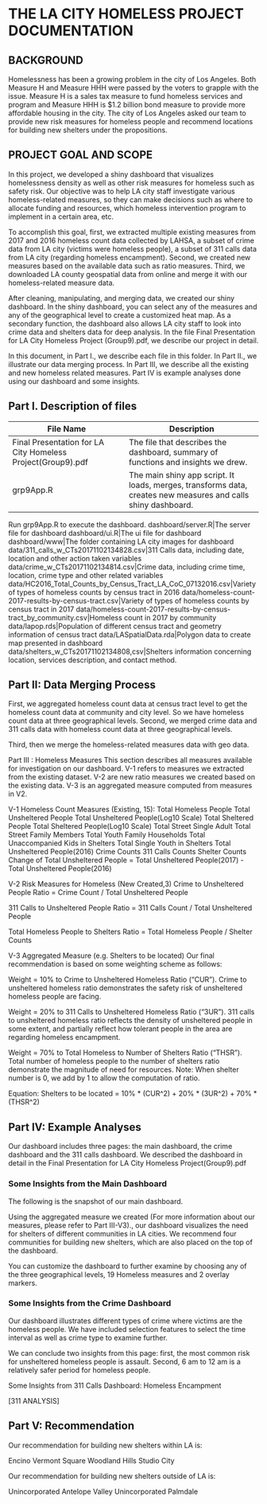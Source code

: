 # THE LA CITY HOMELESS PROJECT DOCUMENTATION

## BACKGROUND

Homelessness has been a growing problem in the city of Los Angeles. Both Measure H and Measure HHH were passed by the voters to grapple with the issue. Measure H is a sales tax measure to fund homeless services and program and Measure HHH is $1.2 billion bond measure to provide more affordable housing in the city. The city of Los Angeles asked our team to provide new risk measures for homeless people and recommend locations for building new shelters under the propositions.

## PROJECT GOAL AND SCOPE
In this project, we developed a shiny dashboard that visualizes homelessness density as well as other risk measures for homeless such as safety risk. Our objective was to help LA city staff investigate various homeless-related measures, so they can make decisions such as where to allocate funding and resources, which homeless intervention program to implement in a certain area, etc.

To accomplish this goal, first, we extracted multiple existing measures from 2017 and 2016 homeless count data collected by LAHSA, a subset of crime data from LA city (victims were homeless people), a subset of 311 calls data from LA city (regarding homeless encampment). Second, we created new measures based on the available data such as ratio measures. Third, we downloaded LA county geospatial data from online and merge it with our homeless-related measure data. 

After cleaning, manipulating, and merging data, we created our shiny dashboard. In the shiny dashboard, you can select any of the measures and any of the geographical level to create a customized heat map. As a secondary function, the dashboard also allows LA city staff to look into crime data and shelters data for deep analysis. In the file Final Presentation for LA City Homeless Project (Group9).pdf, we describe our project in detail.

In this document, in Part I., we describe each file in this folder. In Part II., we illustrate our data merging process. In Part III, we describe all the existing and new homeless related measures. Part IV is example analyses done using our dashboard and some insights.

## Part I. Description of files
File Name      | Description
----------------------------| -----------------------------------
Final Presentation for LA City Homeless Project(Group9).pdf|The file that describes the dashboard, summary of functions and insights we drew.
grp9App.R|The main shiny app script. It loads, merges, transforms data, creates new measures and calls shiny dashboard. 
Run grp9App.R to execute the dashboard.
dashboard/server.R|The server file for dashboard
dashboard/ui.R|The ui file for dashboard
dashboard/www|The folder containing LA city images for dashboard
data/311_calls_w_CTs20171102134828.csv|311 Calls data, including date, location and other action taken variables
data/crime_w_CTs20171102134814.csv|Crime data, including crime time, location, crime type and other related variables 
data/HC2016_Total_Counts_by_Census_Tract_LA_CoC_07132016.csv|Variety of types of homeless counts by census tract in 2016
data/homeless-count-2017-results-by-census-tract.csv|Variety of types of homeless counts by census tract in 2017 
data/homeless-count-2017-results-by-census-tract_by_community.csv|Homeless count in 2017 by community
data/lapop.rds|Population of different census tract and geometry information of census tract
data/LASpatialData.rda|Polygon data to create map presented in dashboard
data/shelters_w_CTs20171102134808,csv|Shelters information concerning location, services description, and contact method.

## Part II: Data Merging Process

First, we aggregated homeless count data at census tract level to get the homeless count data at community and city level. So we have homeless count data at three geographical levels. 
Second, we merged crime data and 311 calls data with homeless count data at three geographical levels. 

Third, then we merge the homeless-related measures data with geo data. 

Part III : Homeless Measures 
This section describes all measures available for investigation on our dashboard. V-1 refers to measures we extracted from the existing dataset. V-2 are new ratio measures we created based on the existing data. V-3 is an aggregated measure computed from measures in V2. 

V-1 Homeless Count Measures (Existing, 15):
Total Homeless People
Total Unsheltered People
Total Unsheltered People(Log10 Scale)
Total Sheltered People
Total Sheltered People(Log10 Scale)
Total Street Single Adult
Total Street Family Members
Total Youth Family Households
Total Unaccompanied Kids in Shelters
Total Single Youth in Shelters
Total Unsheltered People(2016)
Crime Counts
311 Calls Counts
Shelter Counts
Change of Total Unsheltered People = Total Unsheltered People(2017) - Total Unsheltered People(2016)

V-2 Risk Measures for Homeless (New Created,3)
Crime to Unsheltered People Ratio = Crime Count / Total Unsheltered People

311 Calls to Unsheltered People Ratio = 311 Calls  Count / Total Unsheltered People

Total Homeless People to Shelters Ratio = Total Homeless People / Shelter Counts


V-3 Aggregated Measure (e.g. Shelters to be located)
Our final recommendation is based on some weighting scheme as follows: 

Weight = 10% to Crime to Unsheltered Homeless Ratio (“CUR”).
Crime to unsheltered homeless ratio demonstrates the safety risk of unsheltered homeless people are facing.

Weight = 20% to 311 Calls to Unsheltered Homeless Ratio (“3UR”).
311 calls to unsheltered homeless ratio reflects the density of unsheltered people in some extent, and partially reflect how tolerant people in the area are regarding homeless encampment.

Weight = 70% to Total Homeless to Number of Shelters Ratio (“THSR”).
Total number of homeless people to the number of shelters ratio demonstrate the magnitude of need for resources.
Note: When shelter number is 0, we add by 1 to allow the computation of ratio.

Equation:
	Shelters to be located = 10% * (CUR^2) + 20% * (3UR^2) + 70% * (THSR^2)


## Part IV: Example Analyses

Our dashboard includes three pages: the main dashboard, the crime dashboard and the 311 calls dashboard. We described the dashboard in detail in the Final Presentation for LA City Homeless Project(Group9).pdf

### Some Insights from the Main Dashboard

The following is the snapshot of our main dashboard.




Using the aggregated measure we created (For more information about our measures, please refer to Part III-V3)., our dashboard visualizes the need for shelters of different communities in LA cities. We recommend four communities for building new shelters, which are also placed on the top of the dashboard. 

You can customize the dashboard to further examine by choosing any of the three geographical levels, 19 Homeless measures and 2 overlay markers.

### Some Insights from the Crime Dashboard


Our dashboard illustrates different types of crime where victims are the homeless people. We have included selection features to select the time interval as well as crime type to examine further. 

We can conclude two insights from this page: first, the most common risk for unsheltered homeless people is assault. Second, 6 am to 12 am is a relatively safer period for homeless people. 

Some Insights from 311 Calls Dashboard: Homeless Encampment


[311 ANALYSIS]

## Part V: Recommendation

Our recommendation for building new shelters within LA is:

Encino
Vermont Square
Woodland Hills
Studio City

Our recommendation for building new shelters outside of LA is:

Unincorporated Antelope Valley
Unincorporated Palmdale


